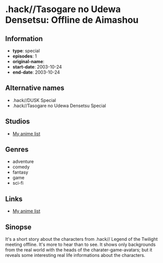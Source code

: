 # .hack//Tasogare no Udewa Densetsu: Offline de Aimashou

## Information

-   **type**: special
-   **episodes**: 1
-   **original-name**:
-   **start-date**: 2003-10-24
-   **end-date**: 2003-10-24

## Alternative names

-   .hack//DUSK Special
-   .hack//Tasogare no Udewa Densetsu Special

## Studios

-   [My anime list](https://myanimelist.net/anime/298/hack__Tasogare_no_Udewa_Densetsu)

## Genres

-   adventure
-   comedy
-   fantasy
-   game
-   sci-fi

## Links

-   [My anime list](https://myanimelist.net/anime/1994/hack__Tasogare_no_Udewa_Densetsu__Offline_de_Aimashou)

## Sinopse

It's a short story about the characters from .hack// Legend of the Twilight meeting offline. It's more to hear than to see. It shows only backgrounds from the real world with the heads of the charater-game-avatars; but it reveals some interesting real life informations about the characters.

